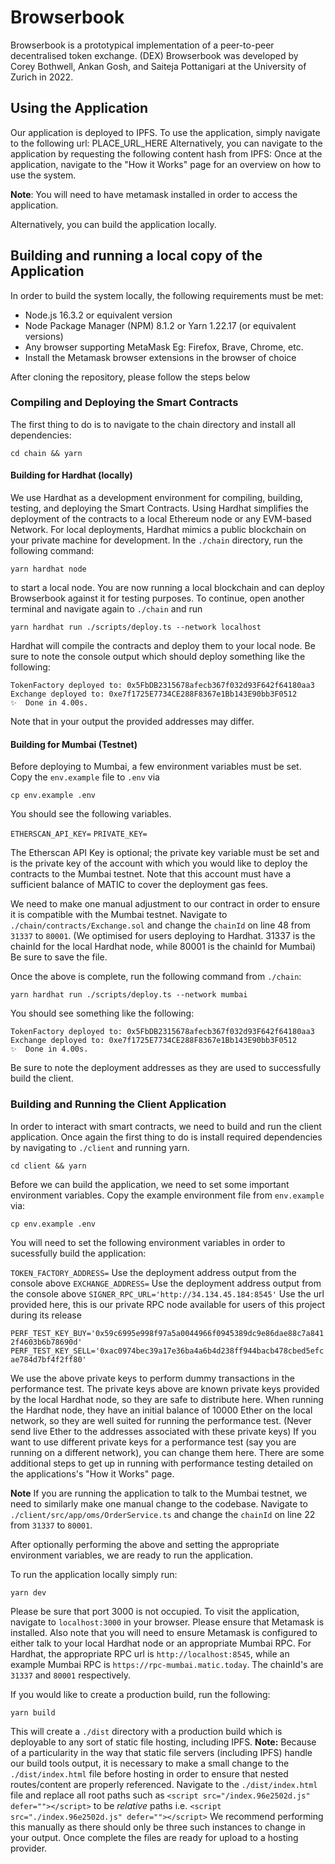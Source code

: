 # Browserbook

Browserbook is a prototypical implementation of a peer-to-peer decentralised token exchange. (DEX) Browserbook was developed by Corey Bothwell, Ankan Gosh, and Saiteja Pottanigari at the University of Zurich in 2022. 

## Using the Application

Our application is deployed to IPFS. To use the application, simply navigate to the following url: PLACE_URL_HERE
Alternatively, you can navigate to the application by requesting the following content hash from IPFS: 
Once at the application, navigate to the "How it Works" page for an overview on how to use the system.

**Note**: You will need to have metamask installed in order to access the application.

Alternatively, you can build the application locally.

## Building and running a local copy of the Application

In order to build the system locally, the following requirements must be met:

- Node.js 16.3.2 or equivalent version
- Node Package Manager (NPM) 8.1.2 or Yarn 1.22.17 (or equivalent versions)
- Any browser supporting MetaMask Eg: Firefox, Brave, Chrome, etc.
- Install the Metamask browser extensions in the browser of choice

After cloning the repository, please follow the steps below

### Compiling and Deploying the Smart Contracts

The first thing to do is to navigate to the chain directory and install all dependencies:

```
cd chain && yarn
```

#### Building for Hardhat (locally)

We use Hardhat as a development environment for compiling, building, testing, and deploying the Smart Contracts. Using Hardhat simplifies the deployment of the contracts to a local Ethereum node or any EVM-based Network. For local deployments, Hardhat mimics a public blockchain on your private machine for development. In the `./chain` directory, run the following command: 

```
yarn hardhat node 
```

to start a local node. You are now running a local blockchain and can deploy Browserbook against it for testing purposes. To continue, open another terminal and  navigate again to `./chain` and run 

```
yarn hardhat run ./scripts/deploy.ts --network localhost
```

Hardhat will compile the contracts and deploy them to your local node. Be sure to note the console output which should deploy something like the following:

```
TokenFactory deployed to: 0x5FbDB2315678afecb367f032d93F642f64180aa3
Exchange deployed to: 0xe7f1725E7734CE288F8367e1Bb143E90bb3F0512
✨  Done in 4.00s.
```

Note that in your output the provided addresses may differ.

#### Building for Mumbai (Testnet)

Before deploying to Mumbai, a few environment variables must be set. Copy the `env.example` file to `.env` via 

```
cp env.example .env
```

You should see the following variables. 

`ETHERSCAN_API_KEY=`
`PRIVATE_KEY=`

The Etherscan API Key is optional; the private key variable must be set and is the private key of the account with which you would like to deploy the contracts to the Mumbai testnet. Note that this account must have a sufficient balance of MATIC to cover the deployment gas fees. 

We need to make one manual adjustment to our contract in order to ensure it is compatible with the Mumbai testnet. Navigate to `./chain/contracts/Exchange.sol` and change the `chainId` on line 48 from `31337` to `80001`. (We optimised for users deploying to Hardhat. 31337 is the chainId for the local Hardhat node, while 80001 is the chainId for Mumbai) Be sure to save the file.

Once the above is complete, run the following command from `./chain`:

```
yarn hardhat run ./scripts/deploy.ts --network mumbai
```

You should see something like the following:

```
TokenFactory deployed to: 0x5FbDB2315678afecb367f032d93F642f64180aa3
Exchange deployed to: 0xe7f1725E7734CE288F8367e1Bb143E90bb3F0512
✨  Done in 4.00s.
```

Be sure to note the deployment addresses as they are used to successfully build the client.

### Building and Running the Client Application

In order to interact with smart contracts, we need to build and run the client application. Once again the first thing to do is install required dependencies by navigating to `./client` and running yarn.

```
cd client && yarn
```

Before we can build the application, we need to set some important environment variables. Copy the example environment file from `env.example` via:

```
cp env.example .env
```

You will need to set the following environment variables in order to sucessfully build the application:

`TOKEN_FACTORY_ADDRESS=` Use the deployment address output from the console above
`EXCHANGE_ADDRESS=` Use the deployment address output from the console above
`SIGNER_RPC_URL='http://34.134.45.184:8545'` Use the url provided here, this is our private RPC node available for users of this project during its release

`PERF_TEST_KEY_BUY='0x59c6995e998f97a5a0044966f0945389dc9e86dae88c7a8412f4603b6b78690d'`
`PERF_TEST_KEY_SELL='0xac0974bec39a17e36ba4a6b4d238ff944bacb478cbed5efcae784d7bf4f2ff80'`

We use the above private keys to perform dummy transactions in the performance test. The private keys above are known private keys provided by the local Hardhat node, so they are safe to distribute here. When running the Hardhat node, they have an initial balance of 10000 Ether on the local network, so they are well suited for running the performance test. (Never send live Ether to the addresses associated with these private keys) If you want to use different private keys for a performance test (say you are running on a different network), you can change them here. There are some additional steps to get up in running with performance testing detailed on the applications's "How it Works" page.

**Note** If you are running the application to talk to the Mumbai testnet, we need to similarly make one manual change to the codebase. Navigate to `./client/src/app/oms/OrderService.ts` and change the `chainId` on line 22 from `31337` to `80001`. 

After optionally performing the above and setting the appropriate environment variables, we are ready to run the application. 

To run the application locally simply run:

```
yarn dev
```

Please be sure that port 3000 is not occupied. To visit the application, navigate to `localhost:3000` in your browser. Please ensure that Metamask is installed. Also note that you will need to ensure Metamask is configured to either talk to your local Hardhat node or an appropriate Mumbai RPC. For Hardhat, the appropriate RPC url is `http://localhost:8545`, while an example Mumbai RPC is `https://rpc-mumbai.matic.today`. The chainId's are `31337` and `80001` respectively.

If you would like to create a production build, run the following:

```
yarn build
```

This will create a `./dist` directory with a production build which is deployable to any sort of static file hosting, including IPFS. **Note:** Because of a particularity in the way that static file servers (including IPFS) handle our build tools output, it is necessary to make a small change to the `./dist/index.html` file before hosting in order to ensure that nested routes/content are properly referenced. Navigate to the `./dist/index.html` file and replace all root paths such as `<script src="/index.96e2502d.js" defer=""></script>` to be *relative* paths i.e. `<script src="./index.96e2502d.js" defer=""></script>` We recommend performing this manually as there should only be three such instances to change in your output. Once complete the files are ready for upload to a hosting provider. 
